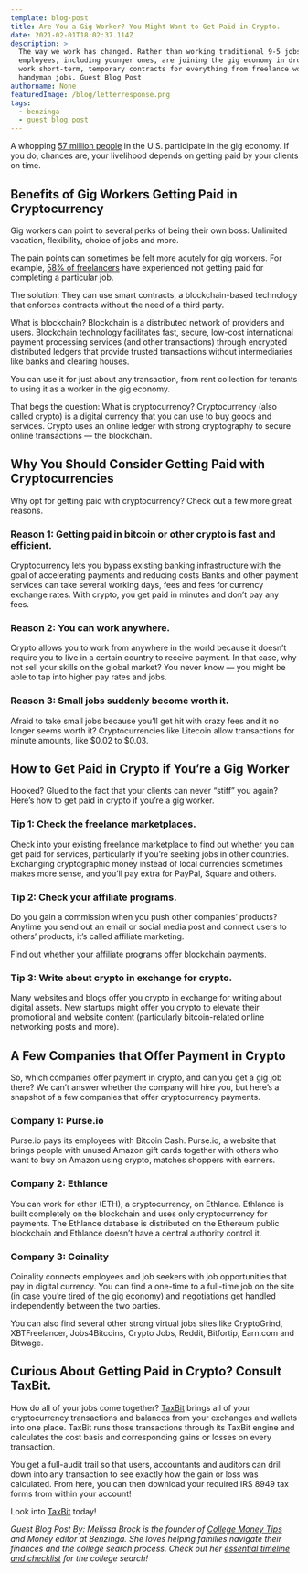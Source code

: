 ```yaml
---
template: blog-post
title: Are You a Gig Worker? You Might Want to Get Paid in Crypto.
date: 2021-02-01T18:02:37.114Z
description: >
  The way we work has changed. Rather than working traditional 9-5 jobs, many
  employees, including younger ones, are joining the gig economy in droves. They
  work short-term, temporary contracts for everything from freelance work to
  handyman jobs. Guest Blog Post 
authorname: None
featuredImage: /blog/letterresponse.png
tags:
  - benzinga
  - guest blog post
---
```

A whopping [57 million people](https://www.forbes.com/sites/tjmccue/2018/08/31/57-million-u-s-workers-are-part-of-the-gig-economy/?sh=55efead67118) in the U.S. participate in the gig economy. If you do, chances are, your livelihood depends on getting paid by your clients on time.

## Benefits of Gig Workers Getting Paid in Cryptocurrency

Gig workers can point to several perks of being their own boss: Unlimited vacation, flexibility, choice of jobs and more.

The pain points can sometimes be felt more acutely for gig workers. For example, [58% of freelancers](https://www.forbes.com/sites/abdullahimuhammed/2018/04/24/shocker-58-of-freelancers-have-experienced-not-getting-paid-study-shows/#46f97ffc175e) have experienced not getting paid for completing a particular job.

The solution: They can use smart contracts, a blockchain-based technology that enforces contracts without the need of a third party.

What is blockchain? Blockchain is a distributed network of providers and users. Blockchain technology facilitates fast, secure, low-cost international payment processing services (and other transactions) through encrypted distributed ledgers that provide trusted transactions without intermediaries like banks and clearing houses.

You can use it for just about any transaction, from rent collection for tenants to using it as a worker in the gig economy.

That begs the question: What is cryptocurrency? Cryptocurrency (also called crypto) is a digital currency that you can use to buy goods and services. Crypto uses an online ledger with strong cryptography to secure online transactions — the blockchain.

## Why You Should Consider Getting Paid with Cryptocurrencies

Why opt for getting paid with cryptocurrency? Check out a few more great reasons.

### Reason 1: Getting paid in bitcoin or other crypto is fast and efficient.

Cryptocurrency lets you bypass existing banking infrastructure with the goal of accelerating payments and reducing costs Banks and other payment services can take several working days, fees and fees for currency exchange rates. With crypto, you get paid in minutes and don’t pay any fees.

### Reason 2: You can work anywhere.

Crypto allows you to work from anywhere in the world because it doesn’t require you to live in a certain country to receive payment. In that case, why not sell your skills on the global market? You never know — you might be able to tap into higher pay rates and jobs.

### Reason 3: Small jobs suddenly become worth it.

Afraid to take small jobs because you’ll get hit with crazy fees and it no longer seems worth it? Cryptocurrencies like Litecoin allow transactions for minute amounts, like $0.02 to $0.03.

## How to Get Paid in Crypto if You’re a Gig Worker

Hooked? Glued to the fact that your clients can never “stiff” you again? Here’s how to get paid in crypto if you’re a gig worker.

### Tip 1: Check the freelance marketplaces.

Check into your existing freelance marketplace to find out whether you can get paid for services, particularly if you’re seeking jobs in other countries. Exchanging cryptographic money instead of local currencies sometimes makes more sense, and you’ll pay extra for PayPal, Square and others.

### Tip 2: Check your affiliate programs.

Do you gain a commission when you push other companies’ products? Anytime you send out an email or social media post and connect users to others’ products, it’s called affiliate marketing.

Find out whether your affiliate programs offer blockchain payments.

### Tip 3: Write about crypto in exchange for crypto.

Many websites and blogs offer you crypto in exchange for writing about digital assets. New startups might offer you crypto to elevate their promotional and website content (particularly bitcoin-related online networking posts and more).

## A Few Companies that Offer Payment in Crypto

So, which companies offer payment in crypto, and can you get a gig job there? We can’t answer whether the company will hire you, but here’s a snapshot of a few companies that offer cryptocurrency payments.

### Company 1: Purse.io

Purse.io pays its employees with Bitcoin Cash. Purse.io, a website that brings people with unused Amazon gift cards together with others who want to buy on Amazon using crypto, matches shoppers with earners.

### Company 2: Ethlance

You can work for ether (ETH), a cryptocurrency, on Ethlance. Ethlance is built completely on the blockchain and uses only cryptocurrency for payments. The Ethlance database is distributed on the Ethereum public blockchain and Ethlance doesn’t have a central authority control it.

### Company 3: Coinality

Coinality connects employees and job seekers with job opportunities that pay in digital currency. You can find a one-time to a full-time job on the site (in case you’re tired of the gig economy) and negotiations get handled independently between the two parties.

You can also find several other strong virtual jobs sites like CryptoGrind, XBTFreelancer, Jobs4Bitcoins, Crypto Jobs, Reddit, Bitfortip, Earn.com and Bitwage.

## Curious About Getting Paid in Crypto? Consult TaxBit.

How do all of your jobs come together? [TaxBit](https://taxbit.com/?fpr=benzinga-01) brings all of your cryptocurrency transactions and balances from your exchanges and wallets into one place. TaxBit runs those transactions through its TaxBit engine and calculates the cost basis and corresponding gains or losses on every transaction.

You get a full-audit trail so that users, accountants and auditors can drill down into any transaction to see exactly how the gain or loss was calculated. From here, you can then download your required IRS 8949 tax forms from within your account!

Look into [TaxBit](https://taxbit.com/?fpr=benzinga-01) today!

*Guest Blog Post By: Melissa Brock is the founder of [College Money Tips](https://collegemoneytips.com/) and Money editor at Benzinga. She loves helping families navigate their finances and the college search process. Check out her [essential timeline and checklist](https://collegemoneytips.com/timelineandchecklist/) for the college search!*